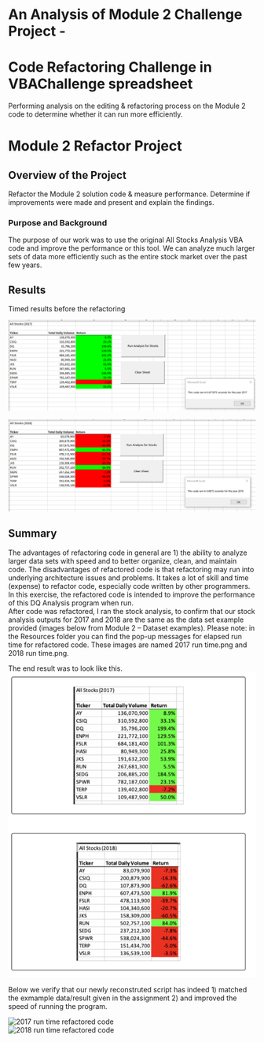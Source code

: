 # An Analysis of Module 2 Challenge Project - 
# Code Refactoring Challenge in VBAChallenge spreadsheet
Performing analysis on the editing & refactoring process on the Module 2 code to determine whether it can run more efficiently.  

# Module 2 Refactor Project
## Overview of the Project

Refactor the Module 2 solution code & measure performance.  Determine if improvements were made and present and explain the findings.  
### Purpose and Background 
The purpose of our work was to use the original All Stocks Analysis VBA code and improve the performance or this tool.  We can analyze much larger sets of data more efficiently such as the entire stock market over the past few years.    

## Results 

Timed results before the refactoring 

![Original 2017 run time with results old code](https://github.com/mjrotter4445/stock-analysis/blob/main/Resources/2017%20run%20time%20with%20results%20old%20code.png)

![Original 2018 run time with results old code](https://github.com/mjrotter4445/stock-analysis/blob/main/Resources/2018%20run%20time%20with%20results%20old%20code.png)

## Summary 
The advantages of refactoring code in general are 1) the ability to analyze larger data sets with speed and to better organize, clean, and maintain code.   The disadvantages of refactored code is that refactoring may run into underlying architecture issues and problems.   It takes a lot of skill and time (expense) to refactor code, especially code written by other programmers.    In this exercise, the refactored code is intended to improve the performance of this DQ Analysis program when run.   
After code was refactored, I ran the stock analysis, to confirm that our stock analysis outputs for 2017 and 2018 are the same as the data set example provided (images below from Module 2 – Dataset examples). 
Please note: in the Resources folder you can find the pop-up messages for elapsed run time for refactored code.   These images are named 2017 run time.png and 2018 run time.png. 

The end result was to look like this.   
![Chart_ExamplesProvided](https://github.com/mjrotter4445/stock-analysis/blob/main/Resources/Examples%20Provided.png)  

 Below we verify that our newly reconstruted script has indeed 1) matched the exmample data/result given in the assignment  2) and improved the speed of running the program.   
 
 ![2017 run time refactored code](hxxg)  
 ![2018 run time refactored code](hxxg)  

